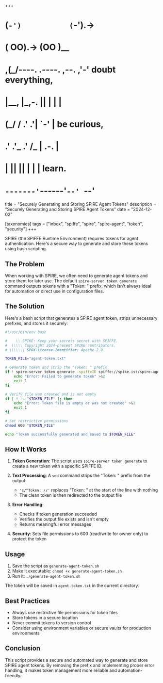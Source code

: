 +++
#   (`-')           (`-').->
#   ( OO).->        (OO )__
# ,(_/----. .----. ,--. ,'-' doubt everything,
# |__,    |\_,-.  ||  | |  |
#  (_/   /    .' .'|  `-'  | be curious,
#  .'  .'_  .'  /_ |  .-.  |
# |       ||      ||  | |  | learn.
# `-------'`------'`--' `--'

title = "Securely Generating and Storing SPIRE Agent Tokens"
description = "Securely Generating and Storing SPIRE Agent Tokens"
date = "2024-12-02"

[taxonomies]
tags = ["inbox", "spiffe", "spire", "spire-agent", "token", "security"]
+++

SPIRE (the SPIFFE Runtime Environment) requires tokens for agent authentication. Here's a secure way to generate and store these tokens using bash scripting.

## The Problem

When working with SPIRE, we often need to generate agent tokens and store them for later use. The default `spire-server token generate` command outputs tokens with a "Token: " prefix, which isn't always ideal for automation or direct use in configuration files.

## The Solution

Here's a bash script that generates a SPIRE agent token, strips unnecessary prefixes, and stores it securely:

```bash
#!/usr/bin/env bash

#    \\ SPIKE: Keep your secrets secret with SPIFFE.
#  \\\\\ Copyright 2024-present SPIKE contributors.
# \\\\\\\ SPDX-License-Identifier: Apache-2.0

TOKEN_FILE="agent-token.txt"

# Generate token and strip the "Token: " prefix
if ! spire-server token generate -spiffeID spiffe://spike.ist/spire-agent | sed 's/^Token: //' > "$TOKEN_FILE"; then
    echo "Error: Failed to generate token" >&2
    exit 1
fi

# Verify file was created and is not empty
if [ ! -s "$TOKEN_FILE" ]; then
    echo "Error: Token file is empty or was not created" >&2
    exit 1
fi

# Set restrictive permissions
chmod 600 "$TOKEN_FILE"

echo "Token successfully generated and saved to $TOKEN_FILE"
```

## How It Works

1. **Token Generation**: The script uses `spire-server token generate` to create a new token with a specific SPIFFE ID.

2. **Text Processing**: A `sed` command strips the "Token: " prefix from the output:
    - `'s/^Token: //'` replaces "Token: " at the start of the line with nothing
    - The clean token is then redirected to the output file

3. **Error Handling**:
    - Checks if token generation succeeded
    - Verifies the output file exists and isn't empty
    - Returns meaningful error messages

4. **Security**: Sets file permissions to 600 (read/write for owner only) to protect the token

## Usage

1. Save the script as `generate-agent-token.sh`
2. Make it executable: `chmod +x generate-agent-token.sh`
3. Run it: `./generate-agent-token.sh`

The token will be saved in `agent-token.txt` in the current directory.

## Best Practices

- Always use restrictive file permissions for token files
- Store tokens in a secure location
- Never commit tokens to version control
- Consider using environment variables or secure vaults for production environments

## Conclusion

This script provides a secure and automated way to generate and store SPIRE agent tokens. By removing the prefix and implementing proper error handling, it makes token management more reliable and automation-friendly.
